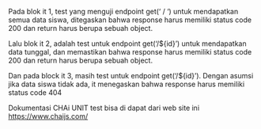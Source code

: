 Pada blok it 1, test yang menguji endpoint get(‘ / ‘) untuk mendapatkan semua data siswa, ditegaskan bahwa response harus memiliki status code 200 dan return harus berupa sebuah object.

Lalu blok it 2, adalah test untuk endpoint get(‘/${id}’) untuk mendapatkan data tunggal, dan memastikan bahwa response harus memiliki status code 200 dan return harus berupa sebuah object.

Dan pada block it 3, masih test untuk endpoint get(‘/${id}’). Dengan asumsi jika data siswa tidak ada, it menegaskan bahwa response harus memiliki status code 404


Dokumentasi CHAi UNIT test bisa di dapat dari web site ini https://www.chaijs.com/
